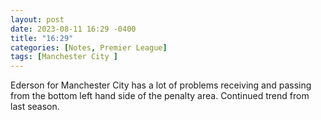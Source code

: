 ```yaml
---
layout: post
date: 2023-08-11 16:29 -0400
title: "16:29"
categories: [Notes, Premier League]
tags: [Manchester City ]
---
```


Ederson for Manchester City has a lot of problems receiving and passing from the bottom left hand side of the penalty area. Continued trend from last season. 


